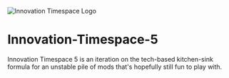 ![Innovation Timespace Logo](https://kneelawk.com/assets/logo_256.png)

# Innovation-Timespace-5

Innovation Timespace 5 is an iteration on the tech-based kitchen-sink formula for an unstable pile of mods that's hopefully still fun to play with.
